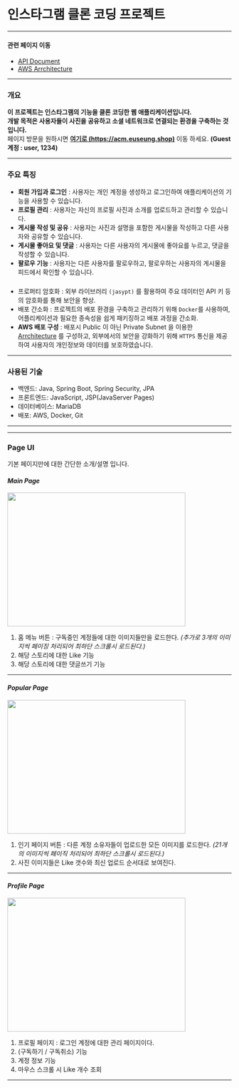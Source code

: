 # 인스타그램 클론 코딩 프로젝트

---

#### 관련 페이지 이동
- [API Document](md/API.md)
- [AWS Arrchitecture](md/AWS.md)

---

### 개요 

**이 프로젝트는 인스타그램의 기능을 클론 코딩한 웹 애플리케이션입니다.   
개발 목적은 사용자들이 사진을 공유하고 소셜 네트워크로 연결되는 환경을 구축하는 것 입니다.**  
페이지 방문을 원하시면 **[여기로 (https://acm.euseung.shop)](https://acm.euseung.shop)** 이동 하세요. **(Guest 계정 : user, 1234)**


---

### 주요 특징

- **회원 가입과 로그인** : 사용자는 개인 계정을 생성하고 로그인하여 애플리케이션의 기능을 사용할 수 있습니다.
- **프로필 관리** : 사용자는 자신의 프로필 사진과 소개를 업로드하고 관리할 수 있습니다.
- **게시물 작성 및 공유** : 사용자는 사진과 설명을 포함한 게시물을 작성하고 다른 사용자와 공유할 수 있습니다.
- **게시물 좋아요 및 댓글** : 사용자는 다른 사용자의 게시물에 좋아요를 누르고, 댓글을 작성할 수 있습니다.
- **팔로우 기능** : 사용자는 다른 사용자를 팔로우하고, 팔로우하는 사용자의 게시물을 피드에서 확인할 수 있습니다.
###

- 프로퍼티 암호화 : 외부 라이브러리 `(jasypt)` 를 활용하여 주요 데이터인 API 키 등의 암호화를 통해 보안을 향상.
- 배포 간소화 : 프로젝트의 배포 환경을 구축하고 관리하기 위해 `Docker`를 사용하여, 어플리케이션과 필요한 종속성을 쉽게 패키징하고 배포 과정을 간소화.
- **AWS 배포 구성** : 배포시 Public 이 아닌 Private Subnet 을 이용한 [Arrchitecture](md/AWS.md) 를 구성하고, 외부에서의 보안을 강화하기 위해 `HTTPS` 통신을 제공하여 사용자의 개인정보와 데이터를 보호하였습니다.




---

### 사용된 기술

- 백엔드: Java, Spring Boot, Spring Security, JPA
- 프론트엔드: JavaScript, JSP(JavaServer Pages)
- 데이터베이스: MariaDB
- 배포: AWS, Docker, Git

---

---

### Page UI
기본 페이지만에 대한 간단한 소개/설명 입니다.


#### *Main Page*

<img src="https://github.com/26seung/instagram-jsp/assets/79305451/b4afedaf-63d3-4bac-b082-ecb9691dcf69" width="400" height="300"/>

1. 홈 메뉴 버튼 : 구독중인 계정들에 대한 이미지들만을 로드한다. *(추가로 3개의 이미지씩 페이징 처리되어 최하단 스크롤시 로드된다.)*
2. 해당 스토리에 대한 Like 기능
3. 해당 스토리에 대한 댓글쓰기 기능


---

#### *Popular Page*

<img src="https://github.com/26seung/instagram-jsp/assets/79305451/992e37f8-feb8-4c53-8229-7e936f7f64b9" width="400" height="300"/>


1. 인기 페이지 버튼 : 다른 계정 소유자들이 업로드한 모든 이미지를 로드한다. *(21개의 이미지씩 페이직 처리되어 최하단 스크롤시 로드된다.)*
2. 사진 이미지들은 Like 갯수와 최신 업로드 순서대로 보여진다.

---

#### *Profile Page*

<img src="https://github.com/26seung/instagram-jsp/assets/79305451/49469429-2df5-45d7-8af9-e04c53801724" width="400" height="300"/>

1. 프로필 페이지 : 로그인 계정에 대한 관리 페이지이다.
2. (구독하기 / 구독취소) 기능
3. 계정 정보 기능
4. 마우스 스크롤 시 Like 개수 조회

---
